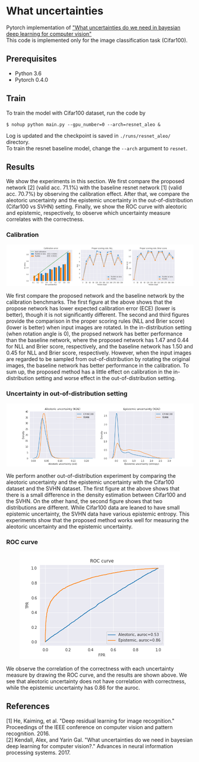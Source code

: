 # What uncertainties
Pytorch implementation of ["What uncertainties do we need in bayesian deep learning for computer vision"](https://papers.nips.cc/paper/7141-what-uncertainties-do-we-need-in-bayesian-deep-learning-for-computer-vision.pdf) 
<br>
This code is implemented only for the image classification task (Cifar100).

## Prerequisites
* Python 3.6
* Pytorch 0.4.0

## Train
To train the model with Cifar100 dataset, run the code by
```
$ nohup python main.py --gpu_number=0 --arch=resnet_aleo & 
```
Log is updated and the checkpoint is saved in `./runs/resnet_aleo/` directory. <br>
To train the resnet baseline model, change the `--arch` argument to `resnet`.

## Results
We show the experiments in this section. 
We first compare the proposed network [2] (valid acc. 71.1%) with the baseline resnet network [1] (valid acc. 70.7%) by observing the calibration effect. 
After that, we compare the aleotoric uncertainty and the epistemic uncertainty in the out-of-distribution (Cifar100 vs SVHN) setting.
Finally, we show the ROC curve with aleotoric and epistemic, respectively, to observe which uncertainty measure correlates with the correctness.

### Calibration

<p align="center">
  <img src="./png/id_comparison.png">
</p>
<!-- ![](png/id_comparison.png) -->

We first compare the proposed network and the baseline network by the calibration benchmarks. 
The first figure at the above shows that the propose network has lower expected calibration error (ECE) (lower is better), though it is not significantly different. 
The second and third figures provide the comparison in the proper scoring rules (NLL and Brier score) (lower is better) when input images are rotated. 
In the in-distribution setting (when rotation angle is 0), the propsed network has better performance than the baseline network, where the proposed network has 1.47 and 0.44 for NLL and Brier score, respectively, and the baseline network has 1.50 and 0.45 for NLL and Brier score, respectively. 
However, when the input images are regarded to be sampled from out-of-distribution by rotating the original images, the baseline network has better performance in the calibration. 
To sum up, the proposed method has a little effect on calibration in the in-distribution setting and worse effect in the out-of-distribution setting.

### Uncertainty in out-of-distribution setting
<p align="center">
  <img src="./png/ood_comparison.png">
</p>

We perform another out-of-distribution experiment by comparing the aleotoric uncertainty and the epistemic uncertainty with the Cifar100 dataset and the SVHN dataset. The first figure at the above shows that there is a small difference in the density estimation between Cifar100 and the SVHN. On the other hand, the second figure shows that two distributions are different. While Cifar100 data are leaned to have small epistemic uncertainty, the SVHN data have various epistemic entropy. This experiments show that the proposed method works well for measuring the aleotoric uncertainty and the epistemic uncertainty.

### ROC curve
<p align="center">
  <img src="./png/roc_curve.png">
</p>

We observe the correlation of the correctness with each uncertainty measure by drawing the ROC curve, and the results are shown above. We see that aleotoric uncertainty does not have correlation with correctness, while the epistemic uncertainty has 0.86 for the auroc.

## References
[1] He, Kaiming, et al. "Deep residual learning for image recognition." Proceedings of the IEEE conference on computer vision and pattern recognition. 2016. <br>
[2] Kendall, Alex, and Yarin Gal. "What uncertainties do we need in bayesian deep learning for computer vision?." Advances in neural information processing systems. 2017.
